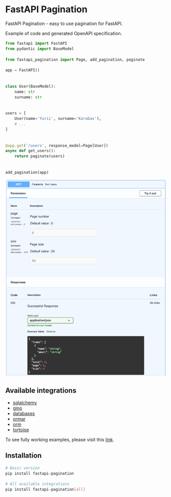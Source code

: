 # FastAPI Pagination

FastAPI Pagination - easy to use pagination for FastAPI.

Example of code and generated OpenAPI specification.

```python
from fastapi import FastAPI
from pydantic import BaseModel

from fastapi_pagination import Page, add_pagination, paginate

app = FastAPI()


class User(BaseModel):
    name: str
    surname: str


users = [
    User(name='Yurii', surname='Karabas'),
    # ...
]


@app.get('/users', response_model=Page[User])
async def get_users():
    return paginate(users)


add_pagination(app)
```

![OpenAPI](img/openapi_example.png)

## Available integrations

* [sqlalchemy](https://github.com/sqlalchemy/sqlalchemy)
* [gino](https://github.com/python-gino/gino)
* [databases](https://github.com/encode/databases)
* [ormar](http://github.com/collerek/ormar)
* [orm](https://github.com/encode/orm)
* [tortoise](https://github.com/tortoise/tortoise-orm)

To see fully working examples, please visit this
[link](https://github.com/uriyyo/fastapi-pagination/tree/main/examples).

## Installation

```bash
# Basic version
pip install fastapi-pagination

# All available integrations
pip install fastapi-pagination[all]
```